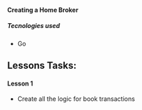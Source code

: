#### Creating a Home Broker

##### Tecnologies used

- Go

## Lessons Tasks:

#### Lesson 1
- Create all the logic for book transactions
